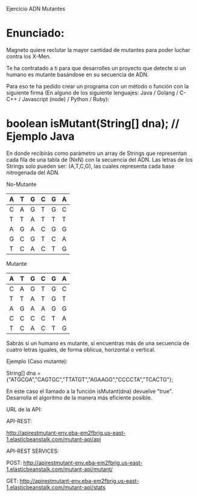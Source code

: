 Ejercicio ADN Mutantes

# Enunciado:

Magneto quiere reclutar la mayor cantidad de mutantes para poder luchar
contra los X-Men.

Te ha contratado a ti para que desarrolles un proyecto que detecte si un
humano es mutante basándose en su secuencia de ADN.

Para eso te ha pedido crear un programa con un método o función con la siguiente firma (En
alguno de los siguiente lenguajes: Java / Golang / C-C++ / Javascript (node) / Python / Ruby):

# boolean isMutant(String[] dna); // Ejemplo Java

En donde recibirás como parámetro un array de Strings que representan cada fila de una tabla
de (NxN) con la secuencia del ADN. Las letras de los Strings solo pueden ser: (A,T,C,G), las
cuales representa cada base nitrogenada del ADN.

No-Mutante

| A | T | G | C | G | A |
|---|---|---|---|---|---|
| C | A | G | T | G | C |
| T | T | A | T | T | T |
| A | G | A | C | G | G |
| G | C | G | T | C | A |
| T | C | A | C | T | G |

Mutante

| A | T | G | C | G | A |
|---|---|---|---|---|---|
| C | A | G | T | G | C |
| T | T | A | T | G | T |
| A | G | A | A | G | G |
| C | C | C | C | T | A |
| T | C | A | C | T | G |

Sabrás si un humano es mutante, si encuentras más de una secuencia de cuatro letras
iguales, de forma oblicua, horizontal o vertical.

Ejemplo (Caso mutante):

String[] dna = {"ATGCGA","CAGTGC","TTATGT","AGAAGG","CCCCTA","TCACTG"};

En este caso el llamado a la función isMutant(dna) devuelve "true".
Desarrolla el algoritmo de la manera más eficiente posible.

URL de la API:

API-REST:
		
http://apirestmutant-env.eba-em2fbrig.us-east-1.elasticbeanstalk.com/mutant-api/api
		
API-REST SERVICES:

POST: http://apirestmutant-env.eba-em2fbrig.us-east-1.elasticbeanstalk.com/mutant-api/mutant/

GET: http://apirestmutant-env.eba-em2fbrig.us-east-1.elasticbeanstalk.com/mutant-api/stats
